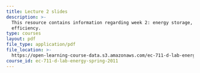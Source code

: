 ```yaml
---
title: Lecture 2 slides
description: >-
  This resource contains information regarding week 2: energy storage, ouput and
  efficiency. 
type: courses
layout: pdf
file_type: application/pdf
file_location: >-
  https://open-learning-course-data.s3.amazonaws.com/ec-711-d-lab-energy-spring-2011/f7c2c564359a741ef5de50dfd675098b_MITEC_711S11_lec02.pdf
course_id: ec-711-d-lab-energy-spring-2011
---
```

